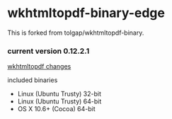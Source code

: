 # wkhtmltopdf-binary-edge
This is forked from tolgap/wkhtmltopdf-binary.

### current version 0.12.2.1
[wkhtmltopdf changes](https://github.com/wkhtmltopdf/wkhtmltopdf/releases/tag/0.12.2.1)

included binaries

* Linux (Ubuntu Trusty)	32-bit
* Linux (Ubuntu Trusty)	64-bit
* OS X 10.6+ (Cocoa)	  64-bit

